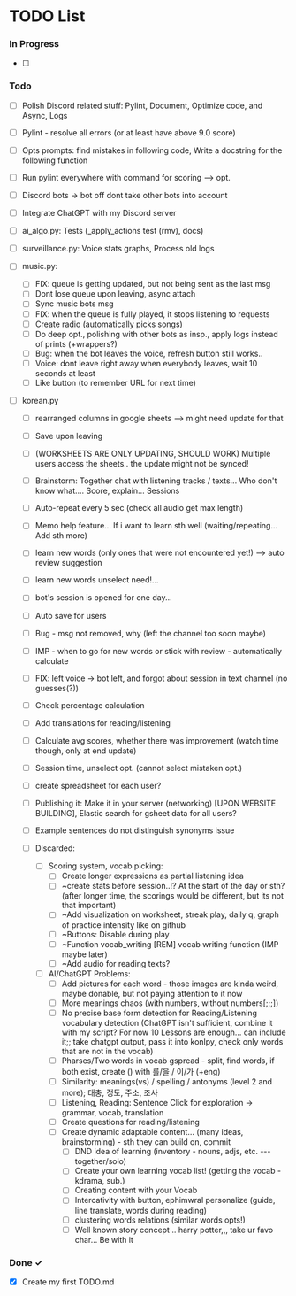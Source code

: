 # TODO List

### In Progress

- [ ]

### Todo

- [ ] Polish Discord related stuff: Pylint, Document, Optimize code, and Async, Logs
- [ ] Pylint - resolve all errors (or at least have above 9.0 score)
- [ ] Opts prompts: find mistakes in following code, Write a docstring for the following function
- [ ] Run pylint everywhere with command for scoring --> opt.
- [ ] Discord bots -> bot off dont take other bots into account

- [ ] Integrate ChatGPT with my Discord server
- [ ] ai_algo.py: Tests (_apply_actions test (rmv), docs)
- [ ] surveillance.py: Voice stats graphs, Process old logs
- [ ] music.py:
  - [ ] FIX: queue is getting updated, but not being sent as the last msg
  - [ ] Dont lose queue upon leaving, async attach
  - [ ] Sync music bots msg
  - [ ] FIX: when the queue is fully played, it stops listening to requests
  - [ ] Create radio (automatically picks songs)
  - [ ] Do deep opt., polishing with other bots as insp., apply logs instead of prints (+wrappers?)
  - [ ] Bug: when the bot leaves the voice, refresh button still works..
  - [ ] Voice: dont leave right away when everybody leaves, wait 10 seconds at least
  - [ ] Like button (to remember URL for next time)

- [ ] korean.py
  - [ ] rearranged columns in google sheets --> might need update for that
  - [ ] Save upon leaving
  - [ ] (WORKSHEETS ARE ONLY UPDATING, SHOULD WORK) Multiple users access the sheets.. the update might not be synced!
  - [ ] Brainstorm: Together chat with listening tracks / texts... Who don't know what.... Score, explain... Sessions 
  - [ ] Auto-repeat every 5 sec (check all audio get max length)
  - [ ] Memo help feature... If i want to learn sth well (waiting/repeating... Add sth more)
  - [ ] learn new words (only ones that were not encountered yet!) --> auto review suggestion
  - [ ] learn new words unselect need!...
  - [ ] bot's session is opened for one day...
  - [ ] Auto save for users
  - [ ] Bug - msg not removed, why (left the channel too soon maybe)
  - [ ] IMP - when to go for new words or stick with review - automatically calculate
  - [ ] FIX: left voice -> bot left, and forgot about session in text channel (no guesses(?))
  - [ ] Check percentage calculation
  - [ ] Add translations for reading/listening
  - [ ] Calculate avg scores, whether there was improvement (watch time though, only at end update)
  - [ ] Session time, unselect opt. (cannot select mistaken opt.)

  - [ ] create spreadsheet for each user?
  - [ ] Publishing it: Make it in your server (networking) [UPON WEBSITE BUILDING], Elastic search for gsheet data for all users?
  - [ ] Example sentences do not distinguish synonyms issue

  - [ ] Discarded:
    - [ ] Scoring system, vocab picking:
      - [ ] Create longer expressions as partial listening idea
      - [ ] ~create stats before session..!? At the start of the day or sth? (after longer time, the scorings would be different, but its not that important)
      - [ ] ~Add visualization on worksheet, streak play, daily q, graph of practice intensity like on github
      - [ ] ~Buttons: Disable during play
      - [ ] ~Function vocab_writing [REM] vocab writing function (IMP maybe later)
      - [ ] ~Add audio for reading texts?
  
    - [ ] AI/ChatGPT Problems:
      - [ ] Add pictures for each word - those images are kinda weird, maybe donable, but not paying attention to it now
      - [ ] More meanings chaos (with numbers, without numbers[;;;])
      - [ ] No precise base form detection for Reading/Listening vocabulary detection (ChatGPT isn't sufficient, combine it with my script? For now 10 Lessons are enough... can include it;; take chatgpt output, pass it into konlpy, check only words that are not in the vocab)
      - [ ] Pharses/Two words in vocab gspread - split, find words, if both exist, create () with 를/을 / 이/가 (+eng)
      - [ ] Similarity: meanings(vs) / spelling / antonyms (level 2 and more); 대충, 정도, 주소, 조사
      - [ ] Listening, Reading: Sentence Click for exploration -> grammar, vocab, translation
      - [ ] Create questions for reading/listening
      - [ ] Create dynamic adaptable content... (many ideas, brainstorming) - sth they can build on, commit
         - [ ] DND idea of learning (inventory - nouns, adjs, etc. --- together/solo)
         - [ ] Create your own learning vocab list! (getting the vocab - kdrama, sub.)
         - [ ] Creating content with your Vocab
         - [ ] Intercativity with button, ephimwral personalize (guide, line translate, words during reading)
         - [ ] clustering words relations (similar words opts!)
         - [ ] Well known story concept .. harry potter,,, take ur favo char... Be with it

### Done ✓

- [x] Create my first TODO.md  
